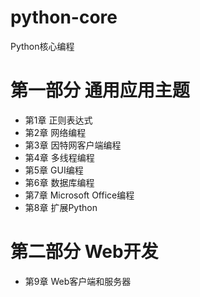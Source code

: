 # python-core
Python核心编程

# 第一部分 通用应用主题

* 第1章 正则表达式
* 第2章 网络编程
* 第3章 因特网客户端编程
* 第4章 多线程编程
* 第5章 GUI编程
* 第6章 数据库编程
* 第7章 Microsoft Office编程
* 第8章 扩展Python

# 第二部分 Web开发

* 第9章 Web客户端和服务器